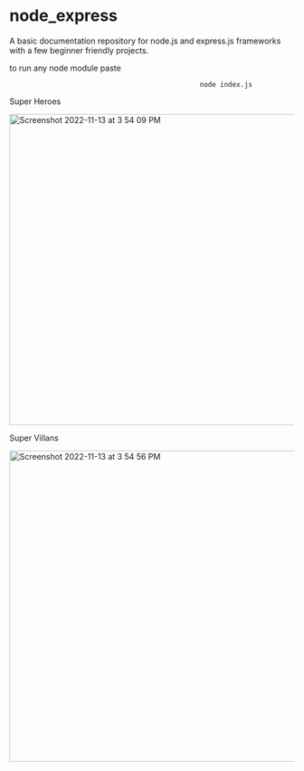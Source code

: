 # node_express
A basic documentation repository for node.js and express.js frameworks with  a few beginner friendly projects.

to run any node module paste
 
 
                                                   
                                                   node index.js
                                                   
                                                   
 Super Heroes
 
 
<img width="550" alt="Screenshot 2022-11-13 at 3 54 09 PM" src="https://user-images.githubusercontent.com/99420269/201517093-4e5678af-54cd-4b4e-8c4b-fa01e03f08f3.png">

Super Villans

<img width="550" alt="Screenshot 2022-11-13 at 3 54 56 PM" src="https://user-images.githubusercontent.com/99420269/201517096-25c3856c-7b6b-49e9-a0ac-f7ed9ecd08d2.png">
